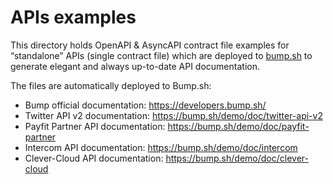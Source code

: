 # APIs examples

This directory holds OpenAPI & AsyncAPI contract file examples for
“standalone” APIs (single contract file) which are deployed to
[bump.sh](https://bump.sh) to generate elegant and always up-to-date
API documentation.

The files are automatically deployed to Bump.sh:

- Bump official documentation: https://developers.bump.sh/
- Twitter API v2 documentation: https://bump.sh/demo/doc/twitter-api-v2
- Payfit Partner API documentation: https://bump.sh/demo/doc/payfit-partner
- Intercom API documentation: https://bump.sh/demo/doc/intercom
- Clever-Cloud API documentation: https://bump.sh/demo/doc/clever-cloud
